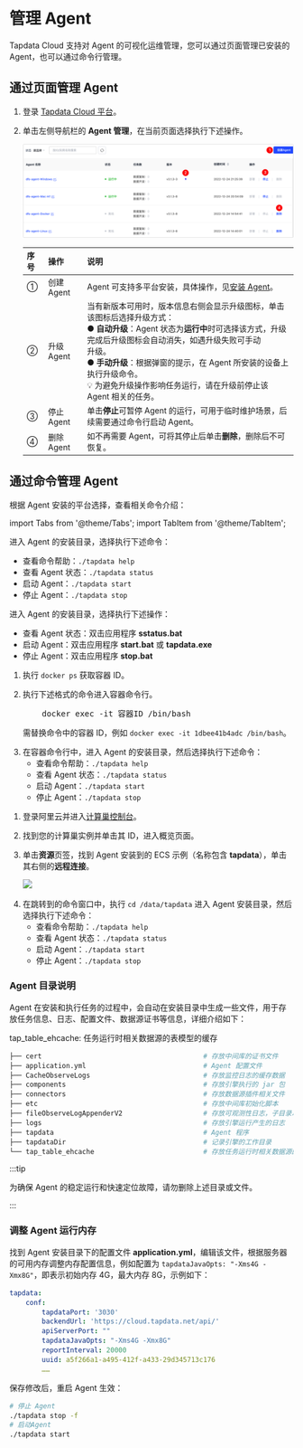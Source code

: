 # 管理 Agent

Tapdata Cloud 支持对 Agent 的可视化运维管理，您可以通过页面管理已安装的 Agent，也可以通过命令行管理。



## 通过页面管理 Agent

1. 登录 [Tapdata Cloud 平台](https://auth.tapdata.net/)。

2. 单击左侧导航栏的 **Agent 管理**，在当前页面选择执行下述操作。

   ![](../images/agent_list.png)

   

   | 序号 | 操作       | 说明                                                         |
   | ---- | ---------- | ------------------------------------------------------------ |
   | ①    | 创建 Agent | Agent 可支持多平台安装，具体操作，见[安装 Agent](../quick-start/install-agent)。 |
   | ②    | 升级 Agent | 当有新版本可用时，版本信息右侧会显示升级图标，单击该图标后选择升级方式：<br />●  **自动升级**：Agent 状态为**运行中**时可选择该方式，升级完成后升级图标会自动消失，如遇升级失败可手动<br />升级。 <br />●  **手动升级**：根据弹窗的提示，在 Agent 所安装的设备上执行升级命令。<br />💡 为避免升级操作影响任务运行，请在升级前停止该 Agent 相关的任务。 |
   | ③    | 停止 Agent | 单击**停止**可暂停 Agent 的运行，可用于临时维护场景，后续需要通过命令行启动 Agent。 |
   | ④    | 删除 Agent | 如不再需要 Agent，可将其停止后单击**删除**，删除后不可恢复。 |



## 通过命令管理 Agent

根据 Agent 安装的平台选择，查看相关命令介绍：

import Tabs from '@theme/Tabs';
import TabItem from '@theme/TabItem';

<Tabs className="unique-tabs">
    <TabItem value="linux" label="Linux 平台" default>
    <p>进入 Agent 的安装目录，选择执行下述命令：</p>
    <ul>
    <li>查看命令帮助：<code>./tapdata help</code>
    </li>
    <li>查看 Agent 状态：<code>./tapdata status</code>
    </li>
    <li>启动 Agent：<code>./tapdata start</code>
    </li>
    <li>停止 Agent：<code>./tapdata stop</code>
    </li>
    </ul>
   </TabItem>
   <TabItem value="windows" label="Windows 平台">
    <p>进入 Agent 的安装目录，选择执行下述操作：</p>
    <ul>
    <li>查看 Agent 状态：双击应用程序 <b>sstatus.bat</b>
    </li>
    <li>启动 Agent：双击应用程序 <b>start.bat</b> 或 <b>tapdata.exe</b>
    </li>
    <li>停止 Agent：双击应用程序 <b>stop.bat</b>
    </li>
    </ul>
   </TabItem>
   <TabItem value="dockerandmac" label="Docker/Mac（M1 芯片） 平台">
    <ol>
    <li>执行 <code>docker ps</code> 获取容器 ID。
    </li>
    <p></p>
    <li>执行下述格式的命令进入容器命令行。
    <pre>
    docker exec -it 容器ID /bin/bash</pre>
    <p>需替换命令中的容器 ID，例如 <code>docker exec -it 1dbee41b4adc /bin/bash</code>。</p>
    </li>
    <li>在容器命令行中，进入 Agent 的安装目录，然后选择执行下述命令：
    <ul>
    <li>查看命令帮助：<code>./tapdata help</code>
    </li>
    <li>查看 Agent 状态：<code>./tapdata status</code>
    </li>
    <li>启动 Agent：<code>./tapdata start</code>
    </li>
    <li>停止 Agent：<code>./tapdata stop</code>
    </li>
    </ul>
    </li>
    </ol>
   </TabItem>
   <TabItem value="computenest" label="阿里云计算巢">
    <ol>
    <li>登录阿里云并进入<a href="https://computenest.console.aliyun.com/">计算巢控制台</a>。
    </li>
    <p></p>
    <li>找到您的计算巢实例并单击其 ID，进入概览页面。
    </li>
    <p></p>
    <li>单击<b>资源</b >页签，找到 Agent 安装到的 ECS 示例（名称包含 <b>tapdata</b>），单击其右侧的<b>远程连接</b>。
    <p></p>
    <img src='https://docs.tapdata.io/img/login_compute_nest_cn.png'></img>
    </li>
    <p></p>
    <li>在跳转到的命令窗口中，执行 <code>cd /data/tapdata</code> 进入 Agent 安装目录，然后选择执行下述命令：
    <ul>
    <li>查看命令帮助：<code>./tapdata help</code>
    </li>
    <li>查看 Agent 状态：<code>./tapdata status</code>
    </li>
    <li>启动 Agent：<code>./tapdata start</code>
    </li>
    <li>停止 Agent：<code>./tapdata stop</code>
    </li>
    </ul>
    </li>
    </ol>
   </TabItem>
  </Tabs>

### Agent 目录说明
Agent 在安装和执行任务的过程中，会自动在安装目录中生成一些文件，用于存放任务信息、日志、配置文件、数据源证书等信息，详细介绍如下：

tap_table_ehcache: 任务运行时相关数据源的表模型的缓存

```bash
├── cert										# 存放中间库的证书文件
├── application.yml								# Agent 配置文件
├── CacheObserveLogs							# 存放监控日志的缓存数据
├── components									# 存放引擎执行的 jar 包
├── connectors									# 存放数据源插件相关文件
├── etc											# 存放中间库初始化脚本
├── fileObserveLogAppenderV2					# 存放可观测性日志，子目录以任务 ID 命名
├── logs										# 存放引擎运行产生的日志
├── tapdata										# Agent 程序
├── tapdataDir									# 记录引擎的工作目录
└── tap_table_ehcache							# 存放任务运行时相关数据源的表模型缓存
```

:::tip

为确保 Agent 的稳定运行和快速定位故障，请勿删除上述目录或文件。

:::



### 调整 Agent 运行内存

找到 Agent 安装目录下的配置文件 **application.yml**，编辑该文件，根据服务器的可用内存调整内存配置信息，例如配置为 `tapdataJavaOpts: "-Xms4G -Xmx8G"`，即表示初始内存 4G，最大内存 8G，示例如下：

```yaml
tapdata:
    conf:
        tapdataPort: '3030'
        backendUrl: 'https://cloud.tapdata.net/api/'
        apiServerPort: ""
        tapdataJavaOpts: "-Xms4G -Xmx8G"
        reportInterval: 20000
        uuid: a5f266a1-a495-412f-a433-29d345713c176
		……
```

保存修改后，重启 Agent 生效：

```bash
# 停止 Agent
./tapdata stop -f
# 启动Agent
./tapdata start
```
